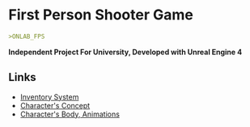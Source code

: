 # First Person Shooter Game
```markdown
>ONLAB_FPS
```

**Independent Project For University, Developed with Unreal Engine 4**
## Links

- [Inventory System](https://www.youtube.com/watch?v=yxqSkFNAzE0)
- [Character's Concept](https://www.youtube.com/watch?v=yxqSkFNAzE0)
- [Character's Body, Animations](https://www.youtube.com/watch?v=yxqSkFNAzE0)